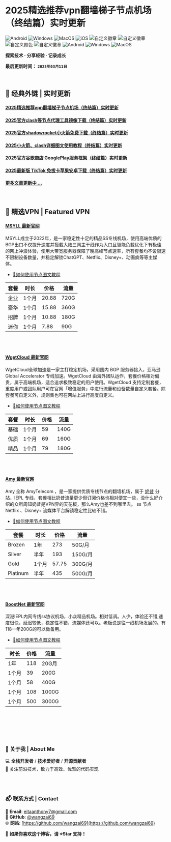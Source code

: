 # 2025精选推荐vpn翻墙梯子节点机场（终结篇）实时更新

![Android](https://img.shields.io/badge/安卓-Android-brightgreen)
![Windows](https://img.shields.io/badge/微软-Windows-blue)
![MacOS](https://img.shields.io/badge/OS-MacOS-lightgrey)
![iOS](https://img.shields.io/badge/苹果-iOS-red)
![自定义徽章](https://img.shields.io/badge/linux-github-green)
![自定义徽章](https://img.shields.io/badge/网络-梯子-yellow)
![自定义颜色](https://img.shields.io/badge/科学-上网-orange)
![自定义徽章](https://img.shields.io/badge/图文-教程-purple)
![Android](https://img.shields.io/badge/美区-ID-brightgreen)
![Windows](https://img.shields.io/badge/clash-clashX-blue)
![MacOS](https://img.shields.io/badge/shadowrocket-小火箭-lightgrey)



**探索技术 · 分享经验 · 记录成长**

**最后更新时间： `2025年03月11日`**

<br>

## 📖 经典外链 | 实时更新
#### [2025精选推荐vpn翻墙梯子节点机场（终结篇）实时更新](https://github.com/wangzai69/vpn)
#### [2025官方clash等节点代理工具镜像下载（终结篇）实时更新](https://github.com/wangzai69/clash)
#### [2025官方shadowrocket小火箭免费下载（终结篇）实时更新](https://github.com/wangzai69/shadowrocket)
#### [2025小火箭、clash详细图文使用教程（终结篇）实时更新](https://github.com/wangzai69/wiki)
#### [2025官方谷歌商店 GooglePlay服务框架（终结篇）实时更新](https://github.com/wangzai69/GooglePlay)
#### [2025最新版 TikTok 免拔卡苹果安卓下载（终结篇）实时更新](https://github.com/wangzai69/GooglePlay)
#### [更多文章更新中 ... ]()

<br>

## 🚀 精选VPN | Featured VPN
#### [MSYLL 最新官网](https://yq.yq3566.top/#/register?code=WYvHUyx6)
MSYLL成立于2022年，是一家稳定性十足的精品SS专线机场，使用高端优质的BGP出口不仅提升速度并搭载大陆三网主干线作为入口且智能负载优化下有极佳的网上冲浪体验，使用大带宽服务器保障了晚高峰节点速率，所有套餐均不设限速不限制设备数量，并稳定解锁ChatGPT、Netflix、Disney+、动画疯等等主媒体。
- [🚀如何使用节点图文教程](https://github.com/wangzai69/wiki)

| 套餐 | 时长 | 价格 | 流量 |
|------|------|------|------|
| 企业 | 1个月 |20.88 |720G |
| 豪华 | 1个月 |15.88 |360G |
| 招牌 | 1个月 |10.88 |180G |
| 迷你 | 1个月 |7.88  |90G  |

<br>
<br>

#### [WgetCloud 最新官网](https://clashx.pro/gacloud)
WgetCloud全球加速是一家主打稳定机场，采用国内 BGP 服务器接入，亚马逊 Global Accelerator 专线加速。WgetCloud 由海外团队运作，套餐价格相对偏贵，属于高端机场，适合追求极致稳定的用户使用。WgetCloud 支持定制套餐，重度用户或团队用户可在官网「增值服务」中进行流量和设备数量自定义套餐。除套餐可自定义外，规则集也可在网站上进行高度自定义。
- [🚀如何使用节点图文教程](https://github.com/wangzai69/wiki)

| 套餐 | 时长 | 价格 | 流量 |
|------|------|------|------|
| 基础 | 1个月 |59 |140G |
| 优质 | 1个月 |69 |160G |
| 精品 | 1个月 |79 |180G |

<br>
<br>

#### [Amy 最新官网](https://www.amytele.net)
Amy 全称 AmyTelecom ，是一家提供优质专线节点的翻墙机场，属于 [奶昔](https://nexitally.com) 分站，IEPL 专线，套餐相比奶昔流量更少但订阅价格也相对便宜一些，没什么好介绍的众所周知奶昔是VPN界的天花板，那么Amy也差不到哪里去。 ss 节点 Netflix 、Disney+ 流媒体平台解锁稳定性比较不错。
- [🚀如何使用节点图文教程](https://github.com/wangzai69/wiki)

| 套餐 | 时长 | 价格 | 流量 |
|------|------|------|------|
| Brozen | 1年 |273 |50G/月 |
| Silver | 半年 |193 |150G/月 |
| Gold | 1个月 |57.75 |300G/月 |
| Platinum | 半年 |435 |500G/月 |

<br><br>

#### [BoostNet 最新官网](https://boostnet1.com/)
深港IEPL内网专线ss协议机场，小众精品机场。相对低调。人少，体验还不错,速度很快，延迟较低，稳定性不错，流媒体还可以。老板说是往一线机场发展的。有118一年200G的可以做备用。
- [🚀如何使用节点图文教程](https://github.com/wangzai69/wiki)

| 时长 | 价格 | 流量 |
|------|------|------|
| 1年 |118 |20G月 |
| 1个月 |39 |200G |
| 1个月 |58 |400G |
| 1个月 |108 |1000G |
| 1个月 |500 |3000G |

<br>
<br>

##

<br>

### 📌 关于我 | About Me  
💻 **全栈开发者** / **技术爱好者** / **开源贡献者**  
🚀 关注前沿技术，致力于高效、优雅的代码实现  

<br>
<br>

### 📬 联系方式 | Contact  
📧 **Email**: [eitaanthony7@gmail.com](mailto:eitaanthony7@gmail.com)  
🐙 **GitHub**: [@wangzai69](https://github.com/wangzai69)  
🌐 **网站**: [https://github.com/wangzai69](https://github.com/wangzai69)  

📢 **如果你喜欢这个博客，请 ⭐Star 支持！**  

<br>
<br>


